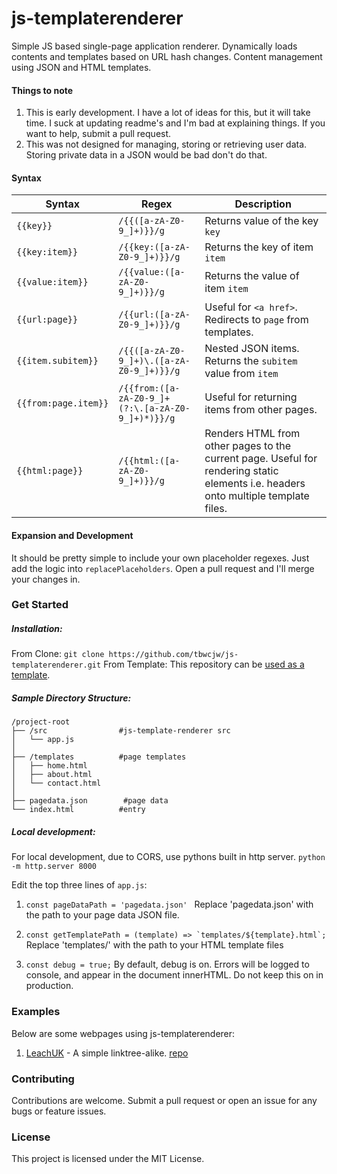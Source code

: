 # js-templaterenderer

Simple JS based single-page application renderer. Dynamically loads contents and templates based on URL hash changes. Content management using JSON and HTML templates.

#### Things to note

1. This is early development. I have a lot of ideas for this, but it will take time. I suck at updating readme's and I'm bad at explaining things. If you want to help, submit a pull request.
2. This was not designed for managing, storing or retrieving user data. Storing private data in a JSON would be bad don't do that.

#### Syntax
| Syntax | Regex | Description |
| ------ | ----- | ----------- |
| ```{{key}}``` | ```/{{([a-zA-Z0-9_]+)}}/g``` | Returns value of the key ```key```
| ```{{key:item}}``` | ```/{{key:([a-zA-Z0-9_]+)}}/g``` | Returns the key of item ```item```
| ```{{value:item}}``` | ```/{{value:([a-zA-Z0-9_]+)}}/g``` | Returns the value of item ```item``` |
| ```{{url:page}}``` | ```/{{url:([a-zA-Z0-9_]+)}}/g``` | Useful for ```<a href>```. Redirects to ```page``` from templates.
| ```{{item.subitem}}``` | ```/{{([a-zA-Z0-9_]+)\.([a-zA-Z0-9_]+)}}/g``` | Nested JSON items. Returns the ```subitem``` value from ```item```
| ```{{from:page.item}}```|  ```/{{from:([a-zA-Z0-9_]+(?:\.[a-zA-Z0-9_]+)*)}}/g``` | Useful for returning items from other pages. 
| ```{{html:page}}``` | ```/{{html:([a-zA-Z0-9_]+)}}/g``` | Renders HTML from other pages to the current page. Useful for rendering static elements i.e. headers onto multiple template files.

#### Expansion and Development

It should be pretty simple to include your own placeholder regexes. Just add the logic into `replacePlaceholders`. Open a pull request and I'll merge your changes in.

### Get Started

##### Installation:

From Clone: ``` git clone https://github.com/tbwcjw/js-templaterenderer.git ```
From Template: This repository can be [used as a template](https://github.com/new?template_name=js-templaterenderer).
##### Sample Directory Structure:
```
/project-root
├── /src                #js-template-renderer src
│   └── app.js           
│
├── /templates          #page templates
│   ├── home.html       
│   ├── about.html       
│   └── contact.html 
│    
├── pagedata.json        #page data
└── index.html          #entry
```
##### Local development:

For local development, due to CORS, use pythons built in http server.
```python -m http.server 8000```

Edit the top three lines of ```app.js```:

1. ```const pageDataPath = 'pagedata.json' ```
Replace 'pagedata.json' with the path to your page data JSON file.

2. ```const getTemplatePath = (template) => `templates/${template}.html`;```
Replace 'templates/' with the path to your HTML template files

3. ```const debug = true;```
By default, debug is on. Errors will be logged to console, and appear in the document innerHTML. Do not keep this on in production.

### Examples
Below are some webpages using js-templaterenderer:

1. [LeachUK](https://tbwcjw.github.io/LeachUKsite/) - A simple linktree-alike. [repo](https://github.com/tbwcjw/LeachUKsite)
### Contributing
Contributions are welcome. Submit a pull request or open an issue for any bugs or feature issues.

### License
This project is licensed under the MIT License.
